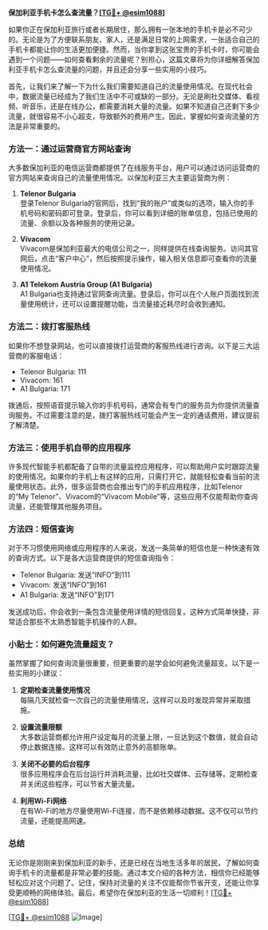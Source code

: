 **保加利亚手机卡怎么查流量？[[TG💪+ @esim1088](https://t.me/s/esim1088)]**

如果你正在保加利亚旅行或者长期居住，那么拥有一张本地的手机卡是必不可少的。无论是为了方便联系朋友、家人，还是满足日常的上网需求，一张适合自己的手机卡都能让你的生活更加便捷。然而，当你拿到这张宝贵的手机卡时，你可能会遇到一个问题——如何查看剩余的流量呢？别担心，这篇文章将为你详细解答保加利亚手机卡怎么查流量的问题，并且还会分享一些实用的小技巧。

首先，让我们来了解一下为什么我们需要知道自己的流量使用情况。在现代社会中，数据流量已经成为了我们生活中不可或缺的一部分。无论是刷社交媒体、看视频、听音乐，还是在线办公，都需要消耗大量的流量。如果不知道自己还剩下多少流量，就很容易不小心超支，导致额外的费用产生。因此，掌握如何查询流量的方法是非常重要的。

### 方法一：通过运营商官方网站查询

大多数保加利亚的电信运营商都提供了在线服务平台，用户可以通过访问运营商的官方网站来查询自己的流量使用情况。以保加利亚三大主要运营商为例：

1. **Telenor Bulgaria**  
   登录Telenor Bulgaria的官网后，找到“我的账户”或类似的选项，输入你的手机号码和密码即可登录。登录后，你可以看到详细的账单信息，包括已使用的流量、余额以及各种服务的使用记录。

2. **Vivacom**  
   Vivacom是保加利亚最大的电信公司之一，同样提供在线查询服务。访问其官网后，点击“客户中心”，然后按照提示操作，输入相关信息即可查看你的流量使用情况。

3. **A1 Telekom Austria Group (A1 Bulgaria)**  
   A1 Bulgaria也支持通过官网查询流量。登录后，你可以在个人账户页面找到流量使用统计，还可以设置提醒功能，当流量接近耗尽时会收到通知。

### 方法二：拨打客服热线

如果你不想登录网站，也可以直接拨打运营商的客服热线进行咨询。以下是三大运营商的客服电话：

- Telenor Bulgaria: 111
- Vivacom: 161
- A1 Bulgaria: 171

拨通后，按照语音提示输入你的手机号码，通常会有专门的服务员为你提供流量查询服务。不过需要注意的是，拨打客服热线可能会产生一定的通话费用，建议提前了解清楚。

### 方法三：使用手机自带的应用程序

许多现代智能手机都配备了自带的流量监控应用程序，可以帮助用户实时跟踪流量的使用情况。如果你的手机上有这样的应用，只需打开它，就能轻松查看当前的流量使用状态。此外，很多运营商也会推出专门的手机应用程序，比如Telenor的“My Telenor”、Vivacom的“Vivacom Mobile”等，这些应用不仅能帮助你查询流量，还能管理其他服务项目。

### 方法四：短信查询

对于不习惯使用网络或应用程序的人来说，发送一条简单的短信也是一种快速有效的查询方式。以下是各大运营商提供的短信查询指令：

- Telenor Bulgaria: 发送“INFO”到111
- Vivacom: 发送“INFO”到161
- A1 Bulgaria: 发送“INFO”到171

发送成功后，你会收到一条包含流量使用详情的短信回复。这种方式简单快捷，非常适合那些不太熟悉智能手机操作的人群。

### 小贴士：如何避免流量超支？

虽然掌握了如何查询流量很重要，但更重要的是学会如何避免流量超支。以下是一些实用的小建议：

1. **定期检查流量使用情况**  
   每隔几天就检查一次自己的流量使用情况，这样可以及时发现异常并采取措施。

2. **设置流量限额**  
   大多数运营商都允许用户设定每月的流量上限，一旦达到这个数值，就会自动停止数据连接。这样可以有效防止意外的高额账单。

3. **关闭不必要的后台程序**  
   很多应用程序会在后台运行并消耗流量，比如社交媒体、云存储等。定期检查并关闭这些程序，可以节省大量流量。

4. **利用Wi-Fi网络**  
   在有Wi-Fi的地方尽量使用Wi-Fi连接，而不是依赖移动数据。这不仅可以节约流量，还能提高网速。

### 总结

无论你是刚刚来到保加利亚的新手，还是已经在当地生活多年的居民，了解如何查询手机卡的流量都是非常必要的技能。通过本文介绍的各种方法，相信你已经能够轻松应对这个问题了。记住，保持对流量的关注不仅能帮你节省开支，还能让你享受更顺畅的网络体验。最后，希望你在保加利亚的生活一切顺利！[[TG💪+ @esim1088](https://t.me/s/esim1088)]

[[TG💪+ @esim1088](https://t.me/s/esim1088) ![Image](https://i.postimg.cc/4NQfJmqS/Snipaste-2025-05-13-00-14-12.png)]